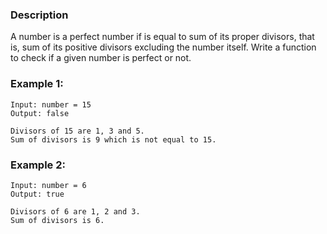 ### Description

A number is a perfect number if is equal to sum of its proper divisors, that is, sum of its positive divisors excluding the number itself. Write a function to check if a given number is perfect or not.

### Example 1:

```
Input: number = 15
Output: false

Divisors of 15 are 1, 3 and 5. 
Sum of divisors is 9 which is not equal to 15.
```

### Example 2:

```
Input: number = 6
Output: true

Divisors of 6 are 1, 2 and 3. 
Sum of divisors is 6.
```
